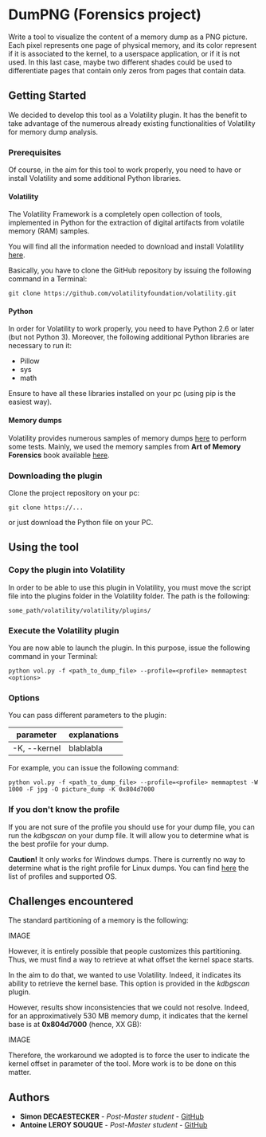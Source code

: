 # DumPNG (Forensics project)

Write a tool to visualize the content of a memory dump as a PNG picture. Each pixel represents one page of physical memory, and its color represent if it is associated to the kernel, to a userspace application, or if it is not used. In this last case, maybe two different shades could be used to differentiate pages that contain only zeros from pages that contain data.

## Getting Started

We decided to develop this tool as a Volatility plugin. It has the benefit to take advantage of the numerous already existing functionalities of Volatility for memory dump analysis.

### Prerequisites

Of course, in the aim for this tool to work properly, you need to have or install Volatility and some additional Python libraries.

#### Volatility
The Volatility Framework is a completely open collection of tools,
implemented in Python for the extraction of digital artifacts from volatile memory (RAM) samples.

You will find all the information needed to download and install Volatility [here](https://github.com/volatilityfoundation/volatility/wiki/Installation).

Basically, you have to clone the GitHub repository by issuing the following command in a Terminal:
```
git clone https://github.com/volatilityfoundation/volatility.git
```

#### Python
In order for Volatility to work properly, you need to have Python 2.6 or later (but not Python 3). Moreover, the following additional Python libraries are necessary to run it:
- Pillow
- sys
- math

Ensure to have all these libraries installed on your pc (using pip is the easiest way).


#### Memory dumps
Volatility provides numerous samples of memory dumps [here](https://github.com/volatilityfoundation/volatility/wiki/Memory-Samples) to perform some tests. Mainly, we used the memory samples from **Art of Memory Forensics** book available [here](https://memoryanalysis.net/#!amf/cmg5).


### Downloading the plugin
Clone the project repository on your pc:

```
git clone https://...
```

or just download the Python file on your PC.


## Using the tool

### Copy the plugin into Volatility
In order to be able to use this plugin in Volatility, you must move the script file into the plugins folder in the Volatility folder. The path is the following:
```
some_path/volatility/volatility/plugins/
```

### Execute the Volatility plugin

You are now able to launch the plugin. In this purpose, issue the following command in your Terminal:

```
python vol.py -f <path_to_dump_file> --profile=<profile> memmaptest <options>

```

### Options

You can pass different parameters to the plugin:

| parameter | explanations |
|--|--|
| -K, --kernel | blablabla |


For example, you can issue the following command:
```
python vol.py -f <path_to_dump_file> --profile=<profile> memmaptest -W 1000 -F jpg -O picture_dump -K 0x804d7000
```

### If you don't know the profile
If you are not sure of the profile you should use for your dump file, you can run the *kdbgscan* on your dump file. It will allow you to determine what is the best profile for your dump.

**Caution!** It only works for Windows dumps. There is currently no way to determine what is the right profile for Linux dumps. You can find [here](https://github.com/volatilityfoundation/volatility) the list of profiles and supported OS.

## Challenges encountered
The standard partitioning of a memory is the following:

IMAGE


However, it is entirely possible that people customizes this partitioning. Thus, we must find a way to retrieve at what offset the kernel space starts.

In the aim to do that, we wanted to use Volatility. Indeed, it indicates its ability to retrieve the kernel base. This option is provided in the *kdbgscan* plugin.

However, results show inconsistencies that we could not resolve. Indeed, for an approximatively 530 MB memory dump, it indicates that the kernel base is at **0x804d7000** (hence, XX GB):

IMAGE

Therefore, the workaround we adopted is to force the user to indicate the kernel offset in parameter of the tool. More work is to be done on this matter.


## Authors

* **Simon DECAESTECKER** - *Post-Master student* - [GitHub](https://github.com/simondecaestecker)
* **Antoine LEROY SOUQUE** - *Post-Master student* - [GitHub](https://github.com/PurpleBooth)

